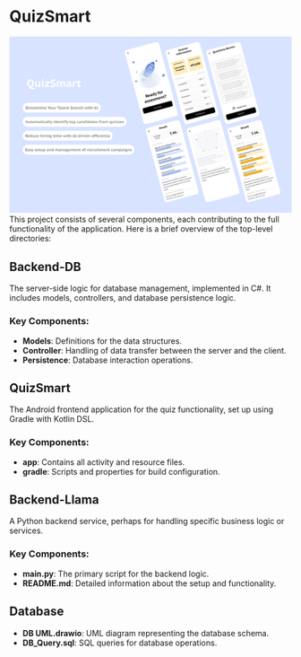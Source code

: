 # QuizSmart
![screenshot](/src/cover.png)
This project consists of several components, each contributing to the full functionality of the application. Here is a brief overview of the top-level directories:

## Backend-DB
The server-side logic for database management, implemented in C#. It includes models, controllers, and database persistence logic.

### Key Components:
- **Models**: Definitions for the data structures.
- **Controller**: Handling of data transfer between the server and the client.
- **Persistence**: Database interaction operations.

## QuizSmart
The Android frontend application for the quiz functionality, set up using Gradle with Kotlin DSL.

### Key Components:
- **app**: Contains all activity and resource files.
- **gradle**: Scripts and properties for build configuration.

## Backend-Llama
A Python backend service, perhaps for handling specific business logic or services.

### Key Components:
- **main.py**: The primary script for the backend logic.
- **README.md**: Detailed information about the setup and functionality.

## Database
- **DB UML.drawio**: UML diagram representing the database schema.
- **DB_Query.sql**: SQL queries for database operations.
